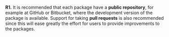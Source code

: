 **R1.** It is recommended that each package have a **public repository**, for example at GitHub or
Bitbucket, where the development version of the package is available. Support for taking **pull
requests** is also recommended since this will ease greatly the effort for users to provide
improvements to the packages.
